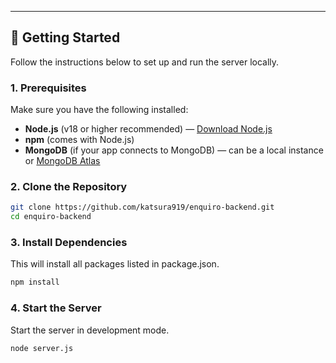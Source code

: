 
---

## 🚀 Getting Started

Follow the instructions below to set up and run the server locally.

### 1. Prerequisites

Make sure you have the following installed:

- **Node.js** (v18 or higher recommended) — [Download Node.js](https://nodejs.org/)
- **npm** (comes with Node.js)
- **MongoDB** (if your app connects to MongoDB) — can be a local instance or [MongoDB Atlas](https://www.mongodb.com/cloud/atlas)

### 2. Clone the Repository

```bash
git clone https://github.com/katsura919/enquiro-backend.git
cd enquiro-backend

```

### 3. Install Dependencies

This will install all packages listed in package.json.
```bash
npm install

```

### 4. Start the Server

Start the server in development mode.
```bash
node server.js

```

